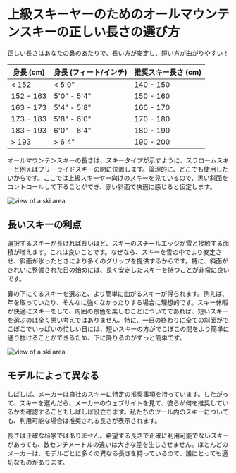 # 上級スキーヤーのためのオールマウンテンスキーの正しい長さの選び方

正しい長さはあなたの鼻のあたりで、長い方が安定し、短い方が曲がりやすい！

| 身長 (cm) | 身長 (フィート/インチ) | 推奨スキー長さ (cm) |
|-----------|------------------------|---------------------|
| < 152     | < 5'0"                 | 140 - 150           |
| 152 - 163 | 5'0" - 5'4"            | 150 - 160           |
| 163 - 173 | 5'4" - 5'8"            | 160 - 170           |
| 173 - 183 | 5'8" - 6'0"            | 170 - 180           |
| 183 - 193 | 6'0" - 6'4"            | 180 - 190           |
| > 193     | > 6'4"                 | 190 - 200           |

オールマウンテンスキーの長さは、スキータイプが示すように、スラロームスキーと例えばフリーライドスキーの間に位置します。論理的に、どこでも使用したいからです。ここでは上級スキーヤー向けのスキーを見ているので、黒い斜面をコントロールして下ることができ、赤い斜面で快適に感じると仮定します。

![view of a ski area](/images/banner-2.jpeg)

## 長いスキーの利点

選択するスキーが長ければ長いほど、スキーのスチールエッジが雪と接触する面積が増えます。これは良いことです。なぜなら、スキーを雪の中でより安定させ、斜面が氷ったときにより多くのグリップを提供するからです。特に、斜面がきれいに整備された日の始めには、長く安定したスキーを持つことが非常に良いです。

鼻の下にくるスキーを選ぶと、より簡単に曲がるスキーが得られます。例えば、年を取っていたり、そんなに強くなかったりする場合に理想的です。スキー休暇が快適にスキーをして、周囲の景色を楽しむことについてであれば、短いスキーを選ぶのは全く悪い考えではありません。特に、一日の終わりに全ての斜面がでこぼこでいっぱいの忙しい日には、短いスキーの方がでこぼこの間をより簡単に通り抜けることができるため、下に降りるのがずっと簡単です。

![view of a ski area](/images/banner-1.jpeg)

## モデルによって異なる

しばしば、メーカーは自社のスキーに特定の推奨事項を持っています。したがって、スキーを選んだら、メーカーのウェブサイトを見て、彼らが何を推奨しているかを確認することもしばしば役立ちます。私たちのツール内のスキーについても、利用可能な場合は推奨される長さが表示されます。

長さは正確な科学ではありません。希望する長さで正確に利用可能でないスキーがあっても、数センチメートルの違いは大きな差を生じさせません。ほとんどのメーカーは、モデルごとに多くの異なる長さを持っているので、誰にとっても適切なものがあります。
